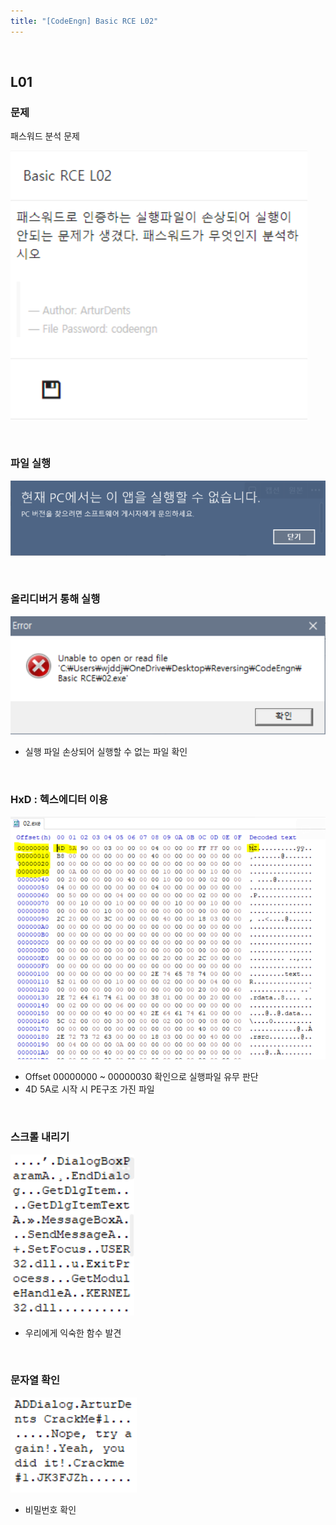 ```yaml
---
title: "[CodeEngn] Basic RCE L02"
---
```


<br>

## L01

### 문제

패스워드 분석 문제

![image-20220401103626799](https://raw.githubusercontent.com/EONION-TH3DB/image_repo/main/img/image-20220401103626799.png)

<BR>

### 파일 실행

![image-20220401103707284](https://raw.githubusercontent.com/EONION-TH3DB/image_repo/main/img/image-20220401103707284.png)

<BR>

### 올리디버거 통해 실행

![image-20220401103728112](https://raw.githubusercontent.com/EONION-TH3DB/image_repo/main/img/image-20220401103728112.png)

- 실행 파일 손상되어 실행할 수 없는 파일 확인

<BR>

### HxD : 헥스에디터 이용

![image-20220401103831994](https://raw.githubusercontent.com/EONION-TH3DB/image_repo/main/img/image-20220401103831994.png)

- Offset 00000000 ~ 00000030 확인으로 실행파일 유무 판단
- 4D 5A로 시작 시 PE구조 가진 파일

<BR>

### 스크롤 내리기

![image-20220401103920363](https://raw.githubusercontent.com/EONION-TH3DB/image_repo/main/img/image-20220401103920363.png)

- 우리에게 익숙한 함수 발견

<BR>

### 문자열 확인

![image-20220401103953969](https://raw.githubusercontent.com/EONION-TH3DB/image_repo/main/img/image-20220401103953969.png)

- 비밀번호 확인
